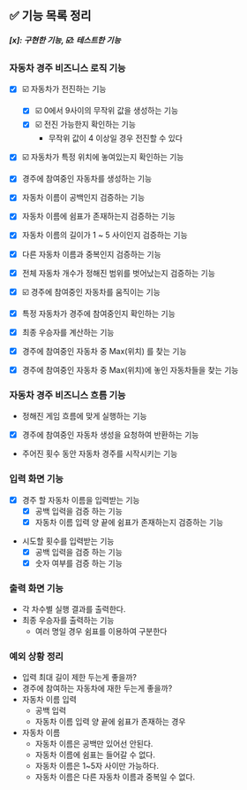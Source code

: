 ## ✅ 기능 목록 정리

#### *[x]: 구현한 기능, ☑️: 테스트한 기능*

### 자동차 경주 비즈니스 로직 기능

- [x] ☑️ 자동차가 전진하는 기능
    - [x] ☑️ 0에서 9사이의 무작위 값을 생성하는 기능
    - [x] ☑️ 전진 가능한지 확인하는 기능
        - 무작위 값이 4 이상일 경우 전진할 수 있다
- [x] ☑️ 자동차가 특정 위치에 놓여있는지 확인하는 기능

- [x] 경주에 참여중인 자동차를 생성하는 기능
- [x] 자동차 이름이 공백인지 검증하는 기능
- [x] 자동차 이름에 쉼표가 존재하는지 검증하는 기능
- [x] 자동차 이름의 길이가 1 ~ 5 사이인지 검증하는 기능
- [x] 다른 자동차 이름과 중복인지 검증하는 기능
- [x] 전체 자동차 개수가 정해진 범위를 벗어났는지 검증하는 기능

- [x] ☑️ 경주에 참여중인 자동차를 움직이는 기능

- [x] 특정 자동차가 경주에 참여중인지 확인하는 기능
- [x] 최종 우승자를 계산하는 기능
- [x] 경주에 참여중인 자동차 중 Max(위치) 를 찾는 기능
- [x] 경주에 참여중인 자동차 중 Max(위치)에 놓인 자동차들을 찾는 기능

### 자동차 경주 비즈니스 흐름 기능

- 정해진 게임 흐름에 맞게 실행하는 기능
- [x] 경주에 참여중인 자동차 생성을 요청하여 반환하는 기능
- 주어진 횟수 동안 자동차 경주를 시작시키는 기능

### 입력 화면 기능

- [x] 경주 할 자동차 이름을 입력받는 기능
    - [x] 공백 입력을 검증 하는 기능
    - [x] 자동차 이름 입력 양 끝에 쉼표가 존재하는지 검증하는 기능
- 시도할 횟수를 입력받는 기능
    - [x] 공백 입력을 검증 하는 기능
    - [x] 숫자 여부를 검증 하는 기능

### 출력 화면 기능

- 각 차수별 실행 결과를 출력한다.
- 최종 우승자를 출력하는 기능
    - 여러 명일 경우 쉼표를 이용하여 구분한다

### 예외 상황 정리

- 입력 최대 길이 제한 두는게 좋을까?
- 경주에 참여하는 자동차에 재한 두는게 좋을까?
- 자동차 이름 입력
    - 공백 입력
    - 자동차 이름 입력 양 끝에 쉼표가 존재하는 경우
- 자동차 이름
    - 자동차 이름은 공백만 있어선 안된다.
    - 자동차 이름에 쉼표는 들어갈 수 없다.
    - 자동차 이름은 1~5자 사이만 가능하다.
    - 자동차 이름은 다른 자동차 이름과 중복일 수 없다.